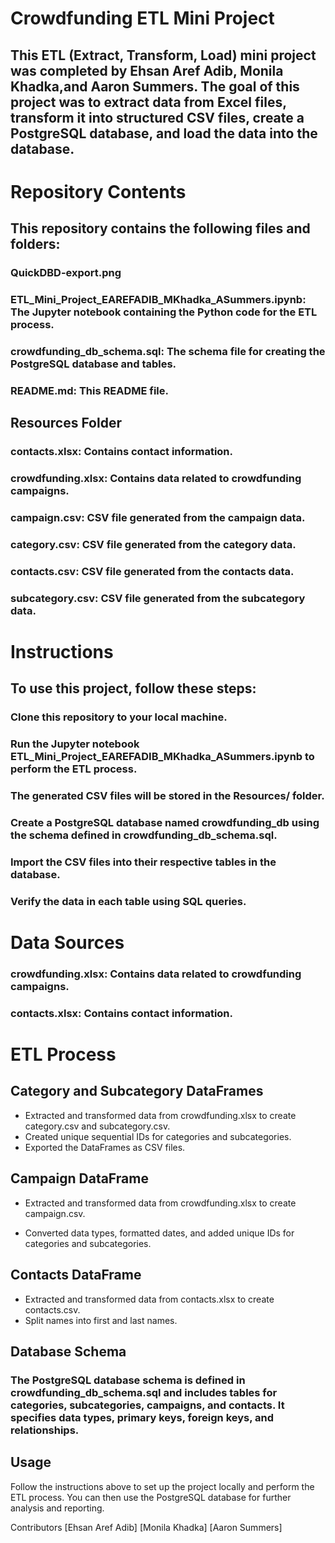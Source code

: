 # Crowdfunding ETL Mini Project

## This ETL (Extract, Transform, Load) mini project was completed by Ehsan Aref Adib, Monila Khadka,and Aaron Summers. The goal of this project was to extract data from Excel files, transform it into structured CSV files, create a PostgreSQL database, and load the data into the database.


# Repository Contents

## This repository contains the following files and folders:

### QuickDBD-export.png
### ETL_Mini_Project_EAREFADIB_MKhadka_ASummers.ipynb: The Jupyter notebook containing the Python code for the ETL process.
### crowdfunding_db_schema.sql: The schema file for creating the PostgreSQL database and tables.
### README.md: This README file.


## Resources Folder

### contacts.xlsx: Contains contact information.

### crowdfunding.xlsx: Contains data related to crowdfunding campaigns.

### campaign.csv: CSV file generated from the campaign data.

### category.csv: CSV file generated from the category data.

### contacts.csv: CSV file generated from the contacts data.

### subcategory.csv: CSV file generated from the subcategory data.


# Instructions

## To use this project, follow these steps:

### Clone this repository to your local machine.

### Run the Jupyter notebook ETL_Mini_Project_EAREFADIB_MKhadka_ASummers.ipynb to perform the ETL process.

### The generated CSV files will be stored in the Resources/ folder.

### Create a PostgreSQL database named crowdfunding_db using the schema defined in crowdfunding_db_schema.sql.

### Import the CSV files into their respective tables in the database.

### Verify the data in each table using SQL queries.


# Data Sources

### crowdfunding.xlsx: Contains data related to crowdfunding campaigns.

### contacts.xlsx: Contains contact information.

# ETL Process

##  Category and Subcategory DataFrames

-   Extracted and transformed data from crowdfunding.xlsx to create category.csv and subcategory.csv.
-   Created unique sequential IDs for categories and subcategories.
-   Exported the DataFrames as CSV files.

## Campaign DataFrame
-    Extracted and transformed data from crowdfunding.xlsx to create campaign.csv.

-    Converted data types, formatted dates, and added unique IDs for categories and subcategories.

## Contacts DataFrame
-    Extracted and transformed data from contacts.xlsx to create contacts.csv.
-    Split names into first and last names.


## Database Schema
###  The PostgreSQL database schema is defined in crowdfunding_db_schema.sql and includes tables for categories, subcategories, campaigns, and contacts. It specifies data types, primary keys, foreign keys, and relationships.

## Usage
Follow the instructions above to set up the project locally and perform the ETL process. You can then use the PostgreSQL database for further analysis and reporting.

Contributors
[Ehsan Aref Adib]
[Monila Khadka]
[Aaron Summers]
